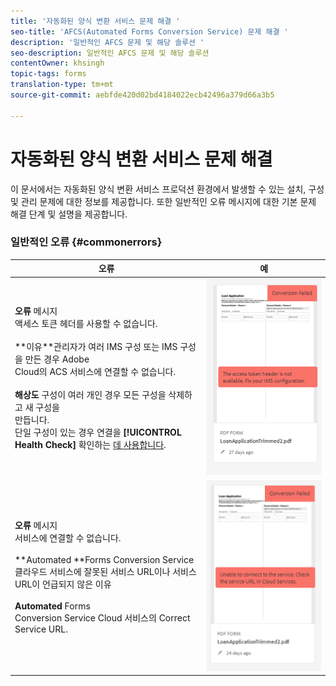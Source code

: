```yaml
---
title: '자동화된 양식 변환 서비스 문제 해결 '
seo-title: 'AFCS(Automated Forms Conversion Service) 문제 해결 '
description: '일반적인 AFCS 문제 및 해당 솔루션 '
seo-description: 일반적인 AFCS 문제 및 해당 솔루션
contentOwner: khsingh
topic-tags: forms
translation-type: tm+mt
source-git-commit: aebfde420d02bd4184022ecb42496a379d66a3b5

---
```



# 자동화된 양식 변환 서비스 문제 해결


이 문서에서는 자동화된 양식 변환 서비스 프로덕션 환경에서 발생할 수 있는 설치, 구성 및 관리 문제에 대한 정보를 제공합니다. 또한 일반적인 오류 메시지에 대한 기본 문제 해결 단계 및 설명을 제공합니다.

### 일반적인 오류 {#commonerrors}

| 오류 | 예 |
|--- |--- |
| **오류** 메시지 <br> 액세스 토큰 헤더를 사용할 수 없습니다. <br><br>**이유&#x200B;**관리자가 여러 IMS 구성 또는 IMS 구성을 만든 경우 Adobe<br>Cloud의 ACS 서비스에 연결할 수 없습니다.<br><br>**해상도** 구성이 여러 개인 경우 모든 구성을 삭제하고 새 구성을 <br> [](configure-service.md#obtainpubliccertificates)만듭니다. <br> 단일 구성이 있는 경우 연결을 **[!UICONTROL Health Check]** 확인하는 [데 사용합니다](configure-service.md#createintegrationoption). | ![컬러 양식](assets/invalid-ims-configuration.png) |
| **오류** 메시지 <br> 서비스에 연결할 수 없습니다.  <br><br>**Automated **Forms Conversion Service<br>클라우드 서비스에 잘못된 서비스 URL이나 서비스 URL이 언급되지 않은 이유<br><br>**Automated** Forms <br> Conversion Service Cloud [](configure-service.md#configure-the-cloud-service) 서비스의 Correct Service URL. | ![컬러 양식](assets/wrong-endpoint-configured.png) |
